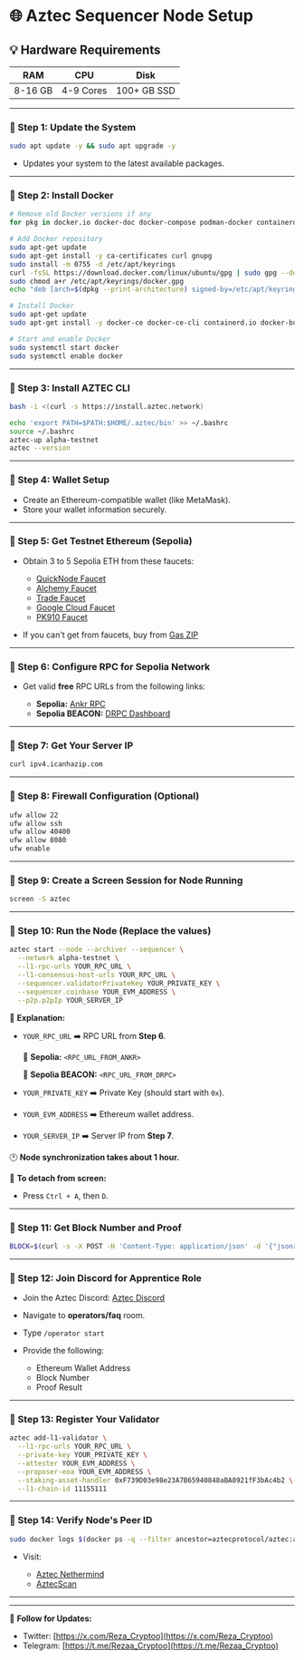 # 🌐 Aztec Sequencer Node Setup 

## 💡 Hardware Requirements

| **RAM** | **CPU**   | **Disk**    |
| ------- | --------- | ----------- |
| 8-16 GB | 4-9 Cores | 100+ GB SSD |

---

### 🔹 Step 1: Update the System

```bash
sudo apt update -y && sudo apt upgrade -y
```

* Updates your system to the latest available packages.

---

### 🔹 Step 2: Install Docker

```bash
# Remove old Docker versions if any
for pkg in docker.io docker-doc docker-compose podman-docker containerd runc; do sudo apt-get remove $pkg; done

# Add Docker repository
sudo apt-get update
sudo apt-get install -y ca-certificates curl gnupg
sudo install -m 0755 -d /etc/apt/keyrings
curl -fsSL https://download.docker.com/linux/ubuntu/gpg | sudo gpg --dearmor -o /etc/apt/keyrings/docker.gpg
sudo chmod a+r /etc/apt/keyrings/docker.gpg
echo "deb [arch=$(dpkg --print-architecture) signed-by=/etc/apt/keyrings/docker.gpg] https://download.docker.com/linux/ubuntu $(. /etc/os-release && echo "$VERSION_CODENAME") stable" | sudo tee /etc/apt/sources.list.d/docker.list > /dev/null

# Install Docker
sudo apt-get update
sudo apt-get install -y docker-ce docker-ce-cli containerd.io docker-buildx-plugin docker-compose-plugin

# Start and enable Docker
sudo systemctl start docker
sudo systemctl enable docker
```

---

### 🔹 Step 3: Install AZTEC CLI

```bash
bash -i <(curl -s https://install.aztec.network)
```

```bash
echo 'export PATH=$PATH:$HOME/.aztec/bin' >> ~/.bashrc
source ~/.bashrc
aztec-up alpha-testnet
aztec --version
```

---

### 🔹 Step 4: Wallet Setup

* Create an Ethereum-compatible wallet (like MetaMask).
* Store your wallet information securely.

---

### 🔹 Step 5: Get Testnet Ethereum (Sepolia)

* Obtain 3 to 5 Sepolia ETH from these faucets:

  * [QuickNode Faucet](https://faucet.quicknode.com/ethereum/sepolia)
  * [Alchemy Faucet](https://www.alchemy.com/faucets/ethereum-sepolia)
  * [Trade Faucet](https://faucet.trade/sepolia-eth-faucet)
  * [Google Cloud Faucet](https://cloud.google.com/application/web3/faucet)
  * [PK910 Faucet](https://sepolia-faucet.pk910.de/)
* If you can't get from faucets, buy from [Gas ZIP](https://www.gas.zip/)

---

### 🔹 Step 6: Configure RPC for Sepolia Network

* Get valid **free** RPC URLs from the following links:

  * **Sepolia:** [Ankr RPC](https://www.ankr.com/rpc/)
  * **Sepolia BEACON:** [DRPC Dashboard](https://drpc.org/dashboard/)

---

### 🔹 Step 7: Get Your Server IP

```bash
curl ipv4.icanhazip.com
```

---

### 🔹 Step 8: Firewall Configuration (Optional)

```bash
ufw allow 22
ufw allow ssh
ufw allow 40400
ufw allow 8080
ufw enable
```

---

### 🔹 Step 9: Create a Screen Session for Node Running

```bash
screen -S aztec
```

---

### 🔹 Step 10: Run the Node (Replace the values)

```bash
aztec start --node --archiver --sequencer \
  --network alpha-testnet \
  --l1-rpc-urls YOUR_RPC_URL \
  --l1-consensus-host-urls YOUR_RPC_URL \
  --sequencer.validatorPrivateKey YOUR_PRIVATE_KEY \
  --sequencer.coinbase YOUR_EVM_ADDRESS \
  --p2p.p2pIp YOUR_SERVER_IP
```

💬 **Explanation:**

* `YOUR_RPC_URL` ➡️ RPC URL from **Step 6**.

  🔸 **Sepolia:** `<RPC_URL_FROM_ANKR>`

  🔸 **Sepolia BEACON:** `<RPC_URL_FROM_DRPC>`

* `YOUR_PRIVATE_KEY` ➡️ Private Key (should start with `0x`).

* `YOUR_EVM_ADDRESS` ➡️ Ethereum wallet address.

* `YOUR_SERVER_IP` ➡️ Server IP from **Step 7**.

🕐 **Node synchronization takes about 1 hour.**

🔸 **To detach from screen:**

* Press `Ctrl + A`, then `D`.

---

### 🔹 Step 11: Get Block Number and Proof

```bash
BLOCK=$(curl -s -X POST -H 'Content-Type: application/json' -d '{"jsonrpc":"2.0","method":"node_getL2Tips","params":[],"id":67}' http://localhost:8080 | jq -r ".result.proven.number") && echo "Block: $BLOCK" && RESULT=$(curl -s -X POST -H 'Content-Type: application/json' -d "{\"jsonrpc\":\"2.0\",\"method\":\"node_getArchiveSiblingPath\",\"params\":[\"$BLOCK\",\"$BLOCK\"],\"id\":67}" http://localhost:8080 | jq -r ".result") && echo "Result:" && echo "$RESULT"
```

---

### 🔹 Step 12: Join Discord for Apprentice Role

* Join the Aztec Discord: [Aztec Discord](https://discord.gg/aztec)
* Navigate to **operators/faq** room.
* Type `/operator start`
* Provide the following:

  * Ethereum Wallet Address
  * Block Number
  * Proof Result

---

### 🔹 Step 13: Register Your Validator

```bash
aztec add-l1-validator \
  --l1-rpc-urls YOUR_RPC_URL \
  --private-key YOUR_PRIVATE_KEY \
  --attester YOUR_EVM_ADDRESS \
  --proposer-eoa YOUR_EVM_ADDRESS \
  --staking-asset-handler 0xF739D03e98e23A7B65940848aBA8921fF3bAc4b2 \
  --l1-chain-id 11155111
```

---

### 🔹 Step 14: Verify Node's Peer ID

```bash
sudo docker logs $(docker ps -q --filter ancestor=aztecprotocol/aztec:alpha-testnet | head -n 1) 2>&1 | grep -i "peerId" | grep -o '"peerId":"[^"]*"' | cut -d'"' -f4 | head -n 1
```

* Visit:

  * [Aztec Nethermind](https://aztec.nethermind.io/)
  * [AztecScan](https://aztecscan.xyz/validators)

---

---

📢 **Follow for Updates:**
- Twitter: [https://x.com/Reza_Cryptoo](https://x.com/Reza_Cryptoo)
- Telegram: [https://t.me/Rezaa_Cryptoo](https://t.me/Rezaa_Cryptoo)
